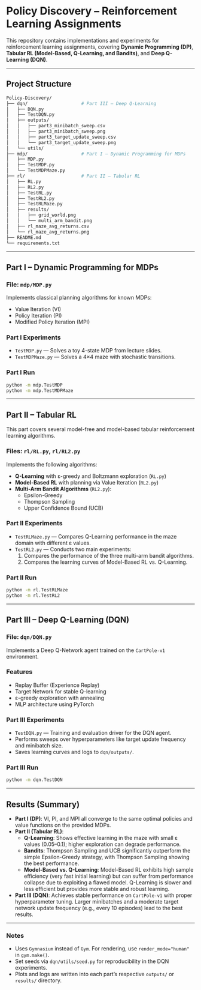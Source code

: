 # Policy Discovery – Reinforcement Learning Assignments

This repository contains implementations and experiments for reinforcement learning assignments, covering **Dynamic Programming (DP)**, **Tabular RL (Model-Based, Q-Learning, and Bandits)**, and **Deep Q-Learning (DQN)**.

---

## Project Structure

```bash
Policy-Discovery/
├── dqn/                    # Part III – Deep Q-Learning
│   ├── DQN.py
│   ├── TestDQN.py
│   ├── outputs/
│   │   ├── part3_minibatch_sweep.csv
│   │   ├── part3_minibatch_sweep.png
│   │   ├── part3_target_update_sweep.csv
│   │   └── part3_target_update_sweep.png
│   └── utils/
├── mdp/                    # Part I – Dynamic Programming for MDPs
│   ├── MDP.py
│   ├── TestMDP.py
│   └── TestMDPMaze.py
├── rl/                     # Part II – Tabular RL
│   ├── RL.py
│   ├── RL2.py
│   ├── TestRL.py
│   ├── TestRL2.py
│   ├── TestRLMaze.py
│   ├── results/
│   │   ├── grid_world.png
│   │   └── multi_arm_bandit.png
│   ├── rl_maze_avg_returns.csv
│   └── rl_maze_avg_returns.png
├── README.md
└── requirements.txt
```

---

## Part I – Dynamic Programming for MDPs

### File: `mdp/MDP.py`

Implements classical planning algorithms for known MDPs:

* Value Iteration (VI)
* Policy Iteration (PI)
* Modified Policy Iteration (MPI)

### Part I Experiments

* `TestMDP.py` — Solves a toy 4-state MDP from lecture slides.
* `TestMDPMaze.py` — Solves a 4×4 maze with stochastic transitions.

### Part I Run

```bash
python -m mdp.TestMDP
python -m mdp.TestMDPMaze
```

---

## Part II – Tabular RL

This part covers several model-free and model-based tabular reinforcement learning algorithms.

### Files: `rl/RL.py`, `rl/RL2.py`

Implements the following algorithms:

* **Q-Learning** with ε-greedy and Boltzmann exploration (`RL.py`)
* **Model-Based RL** with planning via Value Iteration (`RL2.py`)
* **Multi-Arm Bandit Algorithms** (`RL2.py`):
  * Epsilon-Greedy
  * Thompson Sampling
  * Upper Confidence Bound (UCB)

### Part II Experiments

* `TestRLMaze.py` — Compares Q-Learning performance in the maze domain with different ε values.
* `TestRL2.py` — Conducts two main experiments:
    1. Compares the performance of the three multi-arm bandit algorithms.
    2. Compares the learning curves of Model-Based RL vs. Q-Learning.

### Part II Run

```bash
python -m rl.TestRLMaze
python -m rl.TestRL2
```

---

## Part III – Deep Q-Learning (DQN)

### File: `dqn/DQN.py`

Implements a Deep Q-Network agent trained on the `CartPole-v1` environment.

### Features

* Replay Buffer (Experience Replay)
* Target Network for stable Q-learning
* ε-greedy exploration with annealing
* MLP architecture using PyTorch

### Part III Experiments

* `TestDQN.py` — Training and evaluation driver for the DQN agent.
* Performs sweeps over hyperparameters like target update frequency and minibatch size.
* Saves learning curves and logs to `dqn/outputs/`.

### Part III Run

```bash
python -m dqn.TestDQN
```

---

## Results (Summary)

* **Part I (DP)**: VI, PI, and MPI all converge to the same optimal policies and value functions on the provided MDPs.
* **Part II (Tabular RL)**:
  * **Q-Learning**: Shows effective learning in the maze with small ε values (0.05–0.1); higher exploration can degrade performance.
  * **Bandits**: Thompson Sampling and UCB significantly outperform the simple Epsilon-Greedy strategy, with Thompson Sampling showing the best performance.
  * **Model-Based vs. Q-Learning**: Model-Based RL exhibits high sample efficiency (very fast initial learning) but can suffer from performance collapse due to exploiting a flawed model. Q-Learning is slower and less efficient but provides more stable and robust learning.
* **Part III (DQN)**: Achieves stable performance on `CartPole-v1` with proper hyperparameter tuning. Larger minibatches and a moderate target network update frequency (e.g., every 10 episodes) lead to the best results.

---

### Notes

* Uses `Gymnasium` instead of `Gym`. For rendering, use `render_mode="human"` in `gym.make()`.
* Set seeds via `dqn/utils/seed.py` for reproducibility in the DQN experiments.
* Plots and logs are written into each part’s respective `outputs/` or `results/` directory.
